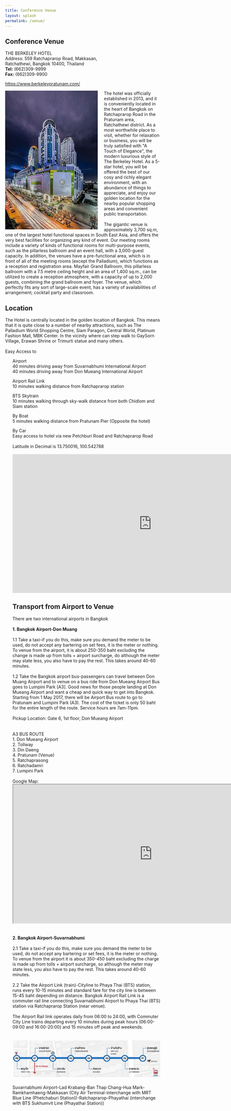 ```yaml
---
title: Conference Venue
layout: splash
permalink: /venue/
---
```


<h2>Conference Venue</h2>
THE BERKELEY HOTEL<br>
Address: 559 Ratchaprarop Road, Makkasan,<br>
	Ratchathewi, Bangkok 10400, Thailand<br>
<b>Tel:</b> (662)309-9999  <br/>
<b>Fax:</b> (662)309-9900 <br/>
<!--span style="font-size:small;">Please reserve hotel by directing contact to rsvn@berkeleyhotel.co.th or info@berkeleyhotel.co.th</span-->
<p><a href="https://www.berkeleypratunam.com/" target="_new">https://www.berkeleypratunam.com/</a></p>
<img style="float: left;  padding-right:20px" src="/assets/images/seattle/v3.jpg">
The hotel was officially established in 2013, and it is conveniently located in the heart of Bangkok on Ratchaprarop Road in the Pratunam area, 
Ratchathewi district. As a most worthwhile place to visit, whether for relaxation or business, you will be truly satisfied with "A Touch of Elegance", 
the modern luxurious style of The Berkeley Hotel. As a 5-star hotel, you will be offered the best of our cosy and richly elegant environment, 
with an abundance of things to appreciate, and enjoy our golden location for the nearby popular shopping areas and convenient public transportation.
<br><br>
The gigantic venue is approximately 3,700 sq.m, one of the largest hotel functional spaces in South East Asia, and offers the very best facilities 
for organizing any kind of event. Our meeting rooms include a variety of kinds of functional rooms for multi-purpose events, such as the pillarless 
ballroom and an event hall, with a 3,000-guest capacity. In addition, the venues have a pre-functional area, which is in front of all of the meeting rooms 
(except the Palladium), which functions as a reception and registration area. Mayfair Grand Ballroom, this pillarless ballroom with a 7.5 metre ceiling 
height and an area of 1,400 sq.m., can be utilized to create a reception atmosphere, with a capacity of up to 2,000 guests, combining the grand 
ballroom and foyer. The venue, which perfectly fits any sort of large-scale event, has a variety of availabilities of arrangement; cocktail party and classroom.

<h2>Location</h2>
The Hotel is centrally located in the golden location of Bangkok. This means that it is quite close to a number of nearby attractions, such as The Palladium World Shopping Centre, 
Siam Paragon, Central World, Platinum Fashion Mall, MBK Center. In the vicinity where can step walk to GaySorn Village, Erawan Shrine or Trimurti statue and many others.
<br><br>
Easy Access to<br>
<ul>
    <dl>Airport<br>
    40 minutes driving away from Suvarnabhumi International Airport<br>
    40 minutes driving away from Don Mueang International Airport<br>
    <dl>Airport Rail Link<br>
    10 minutes walking distance from Ratchaprarop station<br>
    <dl>BTS Skytrain<br>
    10 minutes walking through sky-walk distance from both Chidlom and Siam station<br>
    <dl>By Boat<br>
    5 minutes walking distance from Pratunam Pier (Opposite the hotel)<br>
    <dl>By Car<br>
    Easy access to hotel via new Petchburi Road and Ratchaprarop Road<br>
<br>
Latitude in Decimal is 13.750016, 100.542788<br>
<br>
<iframe src="https://www.google.com/maps/embed?pb=!1m14!1m8!1m3!1d31003.82695127693!2d100.542802!3d13.750001!3m2!1i1024!2i768!4f13.1!3m3!1m2!1s0x0%3A0xe01b1a88ad5f4a02!2sThe%20Berkeley%20Hotel%20Pratunam!5e0!3m2!1sen!2sth!4v1581707259285!5m2!1sen!2sth" width="900" height="450" frameborder="0" style="border:0;" allowfullscreen=""></iframe>

<h2>Transport from Airport to Venue</h2>
There are two international airports in Bangkok<br><br>
<b>1. Bangkok Airport-Don Muang</b><br><br>
1.1 Take a taxi-if you do this, make sure you demand the meter to be used, do not accept any bartering on set fees, it is the meter or nothing.
To venue from the airport, it is about 250-350 baht excluding the change is made up from tolls + airport surcharge, do although the meter may state less,
you also have to pay the rest. This takes around 40-60 minutes.<br><br>
1.2 Take the Bangkok airport bus-passengers can travel between Don Muang Airport and to venue on a bus ride from Don Mueang Airport Bus goes 
to Lumpini Park  [A3]. Good news for those people landing at Don Mueang Airport and want a cheap and quick way to get into Bangkok.<br>
Starting from 1 May 2017, there will be Airport Bus route to go to Pratunam and Lumpini Park (A3). The cost of the ticket is only 50 baht for the entire length 
of the route. Service hours are 7am-11pm.
<br><br>
Pickup Location: Gate 6, 1st floor, Don Mueang Airport<br>
<br><br>
A3 BUS ROUTE<br>
1. Don Mueang Airport<br>
2. Tollway<br>
3. Din Daeng<br>
4. Pratunam (Venue)<br>
5. Ratchaprasong<br>
6. Ratchadamri<br>
7. Lumpini Park<br>
<br>
Google Map: <br>
<iframe src="https://www.google.com/maps/d/embed?mid=1vyl66w2Dykv12t8WAD8pvrhIWOs" width="900" height="450"></iframe>
<br><br><br>
<b>2. Bangkok Airport-Suvarnabhumi</b><br><br>
2.1 Take a taxi-if you do this, make sure you demand the meter to be used, do not accept any bartering or set fees, it is the meter or nothing. 
To venue from the airport it is about 350-450 baht excluding the charge is made up from tolls + airport surcharge, so although the meter may state less, 
you also have to pay the rest. This takes around 40-60 minutes.<br><br>
2.2 Take the Airport Link (train)-Cityline to Phaya Thai (BTS) station, runs every 10-15 minutes and standard fare for the city line is between 15-45 baht 
depending on distance. Bangkok Airport Rail Link is a commuter rail line connecting Suvarnabhumi Airport to Phaya Thai (BTS) station via Ratchaprarop Station (near venue).<br><br>
The Airport Rail link operates daily from 06:00 to 24:00, with Commuter City Line trains departing every 10 minutes during peak hours (06:00-09:00 and 16:00-20:00) 
and 15 minutes off peak and weekends.<br><br><br>
<img src="/assets/images/seattle/arl.jpg"><br><br>
Suvarnabhumi Airport-Lad Krabang-Ban Thap Chang-Hua Mark-Ramkhamhaeng-Makkasan (City Air Terminal-interchange with MRT Blue Line (Phetchaburi Station))-Ratchaprarop-Phayathai (interchange with BTS Sukhumvit Line (Phayathai Station))<br>


